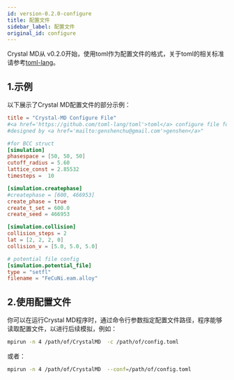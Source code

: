```yaml
---
id: version-0.2.0-configure
title: 配置文件
sidebar_label: 配置文件
original_id: configure
---
```


Crystal MD从 v0.2.0开始，使用toml作为配置文件的格式，关于toml的相关标准请参考[toml-lang](https://github.com/toml-lang/toml)。

## 1.示例

以下展示了Crystal MD配置文件的部分示例：
```toml
title = "Crystal-MD Configure File"
#<a href='https://github.com/toml-lang/toml'>toml</a> configure file for Crystal-MD application,
#designed by <a href='mailto:genshenchu@gmail.com'>genshen</a>"

#for BCC struct
[simulation]
phasespace = [50, 50, 50]
cutoff_radius = 5.60
lattice_const = 2.85532
timesteps =  10

[simulation.createphase]
#createphase = [600, 466953]
create_phase = true
create_t_set = 600.0
create_seed = 466953

[simulation.collision]
collision_steps = 2
lat = [2, 2, 2, 0]
collision_v = [5.0, 5.0, 5.0]

# potential file config
[simulation.potential_file]
type = "setfl"
filename = "FeCuNi.eam.alloy"
```

## 2.使用配置文件
你可以在运行Crystal MD程序时，通过命令行参数指定配置文件路径，程序能够读取配置文件，以进行后续模拟，例如：

```bash
mpirun -n 4 /path/of/CrystalMD  -c /path/of/config.toml
```
或者：

```bash
mpirun -n 4 /path/of/CrystalMD  --conf=/path/of/config.toml
```
